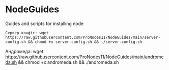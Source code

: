 # NodeGuides
Guides and scripts for installing node
```
Сервер конфіг: wget https://raw.githubusercontent.com/ProNodes11/NodeGuides/main/server-config.sh && chmod +x server-config.sh && ./server-config.sh
```  
Андромеда: wget https://raw.githubusercontent.com/ProNodes11/NodeGuides/main/andromeda.sh && chmod +x andromeda.sh && ./andromeda.sh
